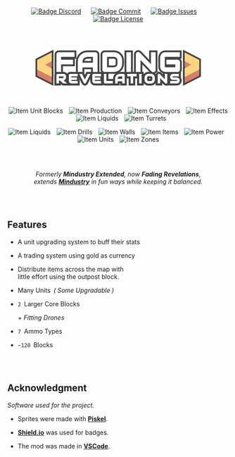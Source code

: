 
<div align = center>

<br>

[![Badge Discord]][Discord]    
[![Badge Commit]][Commits]    
[![Badge Issues]][Issues]    
[![Badge License]][License]

<br>
<br>

![Logo]

<br>

![Item Unit Blocks]  
![Item Production]  
![Item Conveyors]  
![Item Effects]  
![Item Liquids]  
![Item Turrets]

![Item Liquids]  
![Item Drills]  
![Item Walls]  
![Item Items]  
![Item Power]  
![Item Units]  
![Item Zones]

<br>
<br>

*Formerly **Mindustry Extended**, now **Fading Revelations**, <br>
extends **[Mindustry]** in fun ways while keeping it balanced.*

<br>
<br>

</div>

## Features

-   A unit upgrading system to buff their stats

-   A trading system using gold as currency

-   Distribute items across the map with <br>
    little effort using the outpost block.

-   Many Units  *( Some Upgradable )*

-   `2`  Larger Core Blocks

    *+ Fitting Drones*

-   `7`  Ammo Types

-   `~120`  Blocks

<br>
<br>

## Acknowledgment

*Software used for the project.*

-   Sprites were made with **[Piskel]**.

-   **[Shield.io]** was used for badges.

-   The mod was made in **[VSCode]**.

<br>


<!----------------------------------------------------------------------------->

[Mindustry]: https://github.com/Anuken/Mindustry
[Shield.io]: https://shields.io
[Discord]: https://discord.gg/YB3ky9tJR4
[Commits]: https://github.com/Fresh791/Fading-Revelations/commits/main
[Issues]: https://github.com/Fresh791/Fading-Revelations/issues
[VSCode]: https://code.visualstudio.com/
[Piskel]: https://www.piskelapp.com/

[License]: LICENSE
[Logo]: github/Banner.png


<!----------------------------------[ Badges ]--------------------------------->

[Badge License]: https://img.shields.io/badge/License-GPL_3-0369a3.svg?style=for-the-badge&labelColor=blue&logoColor=white&logo=GNU
[Badge Discord]: https://img.shields.io/discord/815981543624933396?labelColor=5865F2&label=Discord&logoColor=white&logo=Discord&style=for-the-badge&color=4852bf
[Badge Commit]: https://img.shields.io/github/last-commit/Fresh791/Fading-Revelations?labelColor=F64935&label=Commit&logoColor=white&logo=GitExtensions&style=for-the-badge&color=cb3c2c
[Badge Issues]: https://img.shields.io/github/issues/Fresh791/Fading-Revelations?labelColor=ED1965&label=Issues&logoColor=white&logo=Pinboard&style=for-the-badge&color=bb124e

[Item Unit Blocks]: https://img.shields.io/github/directory-file-count/Fresh791/Fading-Revelations/content/blocks/units?label=Unit%20Blocks&style=flat-square&labelColor=ffd37f&color=d3816b
[Item Production]: https://img.shields.io/github/directory-file-count/Fresh791/Fading-Revelations/content/blocks/production?label=Production&style=flat-square&labelColor=ffd37f&color=d3816b
[Item Conveyors]: https://img.shields.io/github/directory-file-count/Fresh791/Fading-Revelations/content/blocks/distribution?label=Conveyors&style=flat-square&labelColor=ffd37f&color=d3816b
[Item Effects]: https://img.shields.io/github/directory-file-count/Fresh791/Fading-Revelations/content/blocks/effect?label=Effects&style=flat-square&labelColor=ffd37f&color=d3816b
[Item Liquids]: https://img.shields.io/github/directory-file-count/Fresh791/Fading-Revelations/content/blocks/liquids?label=Liquids&style=flat-square&labelColor=ffd37f&color=d3816b
[Item Turrets]: https://img.shields.io/github/directory-file-count/Fresh791/Fading-Revelations/content/blocks/turrets/item?label=Turrets&style=flat-square&labelColor=ffd37f&color=d3816b
[Item Liquids]: https://img.shields.io/github/directory-file-count/Fresh791/Fading-Revelations/content/liquids?label=Liquids&style=flat-square&labelColor=ffd37f&color=d3816b
[Item Drills]: https://img.shields.io/github/directory-file-count/Fresh791/Fading-Revelations/content/blocks/drills?label=Drills&style=flat-square&labelColor=ffd37f&color=d3816b
[Item Walls]: https://img.shields.io/github/directory-file-count/Fresh791/Fading-Revelations/content/blocks/walls?label=Walls&style=flat-square&labelColor=ffd37f&color=d3816b
[Item Items]: https://img.shields.io/github/directory-file-count/Fresh791/Fading-Revelations/content/items?label=Items&style=flat-square&labelColor=ffd37f&color=d3816b
[Item Power]: https://img.shields.io/github/directory-file-count/Fresh791/Fading-Revelations/content/blocks/power?label=Power&style=flat-square&labelColor=ffd37f&color=d3816b
[Item Units]: https://img.shields.io/github/directory-file-count/Fresh791/Fading-Revelations/content/units?label=Units&style=flat-square&labelColor=ffd37f&color=d3816b
[Item Zones]: https://img.shields.io/github/directory-file-count/Fresh791/Fading-Revelations/content/zones?label=Zones&style=flat-square&labelColor=ffd37f&color=d3816b


<!---------------------------------[ Buttons ]--------------------------------->
